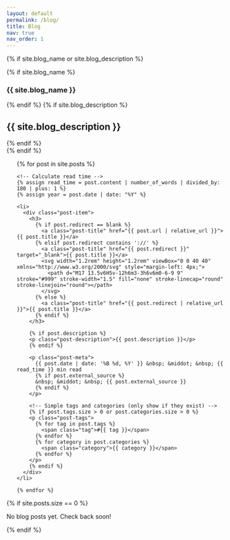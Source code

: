 ```yaml
---
layout: default
permalink: /blog/
title: Blog
nav: true
nav_order: 1
---
```


<div class="post">
  
  <!-- Blog Header (only shows if you have blog_name or blog_description in _config.yml) -->
  {% if site.blog_name or site.blog_description %}
  <div class="header-bar">
    {% if site.blog_name %}
      <h3>{{ site.blog_name }}</h3>
    {% endif %}
    {% if site.blog_description %}
      <h2>{{ site.blog_description }}</h2>
    {% endif %}
  </div>
  {% endif %}

  <!-- Simple post list -->
  <ul class="post-list">
    {% for post in site.posts %}
    
    <!-- Calculate read time -->
    {% assign read_time = post.content | number_of_words | divided_by: 180 | plus: 1 %}
    {% assign year = post.date | date: "%Y" %}

    <li>
      <div class="post-item">
        <h3>
          {% if post.redirect == blank %}
            <a class="post-title" href="{{ post.url | relative_url }}">{{ post.title }}</a>
          {% elsif post.redirect contains '://' %}
            <a class="post-title" href="{{ post.redirect }}" target="_blank">{{ post.title }}</a>
            <svg width="1.2rem" height="1.2rem" viewBox="0 0 40 40" xmlns="http://www.w3.org/2000/svg" style="margin-left: 4px;">
              <path d="M17 13.5v6H5v-12h6m3-3h6v6m0-6-9 9" stroke="#999" stroke-width="1.5" fill="none" stroke-linecap="round" stroke-linejoin="round"></path>
            </svg>
          {% else %}
            <a class="post-title" href="{{ post.redirect | relative_url }}">{{ post.title }}</a>
          {% endif %}
        </h3>

        {% if post.description %}
        <p class="post-description">{{ post.description }}</p>
        {% endif %}

        <p class="post-meta">
          {{ post.date | date: '%B %d, %Y' }} &nbsp; &middot; &nbsp; {{ read_time }} min read
          {% if post.external_source %}
          &nbsp; &middot; &nbsp; {{ post.external_source }}
          {% endif %}
        </p>

        <!-- Simple tags and categories (only show if they exist) -->
        {% if post.tags.size > 0 or post.categories.size > 0 %}
        <p class="post-tags">
          {% for tag in post.tags %}
            <span class="tag">#{{ tag }}</span>
          {% endfor %}
          {% for category in post.categories %}
            <span class="category">{{ category }}</span>
          {% endfor %}
        </p>
        {% endif %}
      </div>
    </li>

    {% endfor %}

  </ul>

  <!-- Message when no posts exist -->

{% if site.posts.size == 0 %}

  <div class="no-posts">
    <p>No blog posts yet. Check back soon!</p>
  </div>
  {% endif %}

</div>

